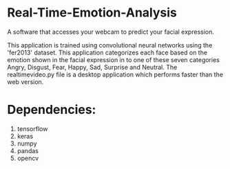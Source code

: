 # Real-Time-Emotion-Analysis
A software that accesses your webcam to predict your facial expression. 


This application is trained using convolutional neural networks using the 'fer2013' dataset. This application categorizes each face based on the emotion shown in the facial expression in to one of these seven categories Angry, Disgust, Fear, Happy, Sad, Surprise and Neutral.
The realtimevideo.py file is a desktop application which performs faster than the web version.

# Dependencies:
1. tensorflow
2. keras
3. numpy
4. pandas
5. opencv




